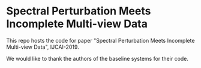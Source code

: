 # Spectral Perturbation Meets Incomplete Multi-view Data
This repo hosts the code for paper "Spectral Perturbation Meets Incomplete Multi-view Data", IJCAI-2019.

We would like to thank the authors of the baseline systems for their code.
